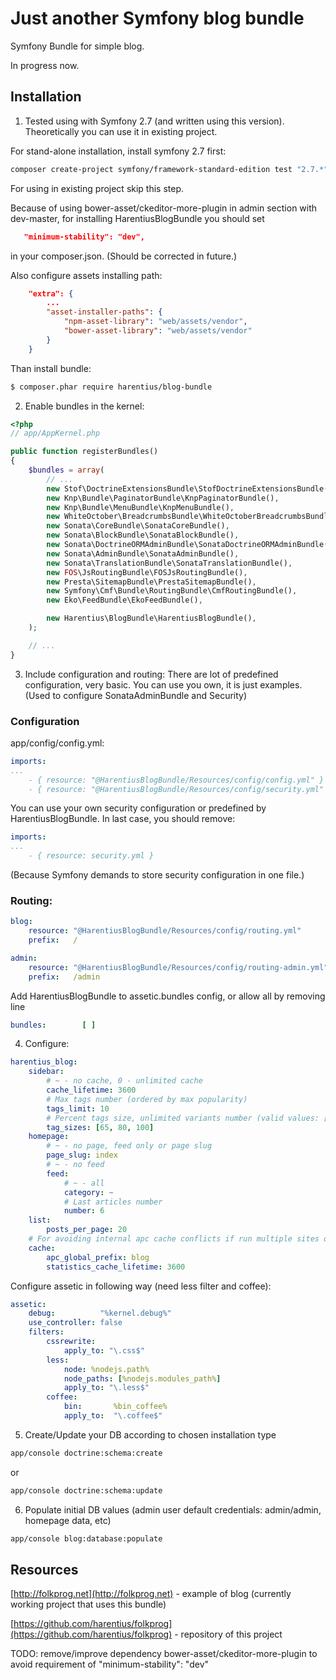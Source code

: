 Just another Symfony blog bundle
================================

Symfony Bundle for simple blog.

In progress now.


Installation
------------

1) Tested using with Symfony 2.7 (and written using this version).
Theoretically you can use it in existing project.

For stand-alone installation, install symfony 2.7 first:

```bash
composer create-project symfony/framework-standard-edition test "2.7.*"
```

For using in existing project skip this step.

Because of using bower-asset/ckeditor-more-plugin in admin section with dev-master, for installing HarentiusBlogBundle you should set

```json
   "minimum-stability": "dev",
```

in your composer.json. (Should be corrected in future.)

Also configure assets installing path:

```json
    "extra": {
        ...
        "asset-installer-paths": {
            "npm-asset-library": "web/assets/vendor",
            "bower-asset-library": "web/assets/vendor"
        }
    }
```

Than install bundle:

```bash
$ composer.phar require harentius/blog-bundle
```


2) Enable bundles in the kernel:

```php
<?php
// app/AppKernel.php

public function registerBundles()
{
    $bundles = array(
        // ...
        new Stof\DoctrineExtensionsBundle\StofDoctrineExtensionsBundle(),
        new Knp\Bundle\PaginatorBundle\KnpPaginatorBundle(),
        new Knp\Bundle\MenuBundle\KnpMenuBundle(),
        new WhiteOctober\BreadcrumbsBundle\WhiteOctoberBreadcrumbsBundle(),
        new Sonata\CoreBundle\SonataCoreBundle(),
        new Sonata\BlockBundle\SonataBlockBundle(),
        new Sonata\DoctrineORMAdminBundle\SonataDoctrineORMAdminBundle(),
        new Sonata\AdminBundle\SonataAdminBundle(),
        new Sonata\TranslationBundle\SonataTranslationBundle(),
        new FOS\JsRoutingBundle\FOSJsRoutingBundle(),
        new Presta\SitemapBundle\PrestaSitemapBundle(),
        new Symfony\Cmf\Bundle\RoutingBundle\CmfRoutingBundle(),
        new Eko\FeedBundle\EkoFeedBundle(),

        new Harentius\BlogBundle\HarentiusBlogBundle(),
    );

    // ...
}
```


3) Include configuration and routing:
There are lot of predefined configuration, very basic. You can use you own, it is just examples.
(Used to configure SonataAdminBundle and Security)

### Configuration

app/config/config.yml:

```yml
imports:
...
    - { resource: "@HarentiusBlogBundle/Resources/config/config.yml" }
    - { resource: "@HarentiusBlogBundle/Resources/config/security.yml" }
```

You can use your own security configuration or predefined by HarentiusBlogBundle. In last case, you should remove:

```yml
imports:
...
    - { resource: security.yml }
```

(Because Symfony demands to store security configuration in one file.)

### Routing:

```yml
blog:
    resource: "@HarentiusBlogBundle/Resources/config/routing.yml"
    prefix:   /

admin:
    resource: "@HarentiusBlogBundle/Resources/config/routing-admin.yml"
    prefix:   /admin
```

Add HarentiusBlogBundle to assetic.bundles config, or allow all by removing line

```yml
bundles:        [ ]
```

4) Configure:

```yml
harentius_blog:
    sidebar:
        # ~ - no cache, 0 - unlimited cache
        cache_lifetime: 3600
        # Max tags number (ordered by max popularity)
        tags_limit: 10
        # Percent tags size, unlimited variants number (valid values: [50, 100], [25, 50, 75, 100], etc)
        tag_sizes: [65, 80, 100]
    homepage:
        # ~ - no page, feed only or page slug
        page_slug: index
        # ~ - no feed
        feed:
            # ~ - all
            category: ~
            # Last articles number
            number: 6
    list:
        posts_per_page: 20
    # For avoiding internal apc cache conflicts if run multiple sites on one server.
    cache:
        apc_global_prefix: blog
        statistics_cache_lifetime: 3600
```

Configure assetic in following way (need less filter and coffee):

```yml
assetic:
    debug:          "%kernel.debug%"
    use_controller: false
    filters:
        cssrewrite:
            apply_to: "\.css$"
        less:
            node: %nodejs.path%
            node_paths: [%nodejs.modules_path%]
            apply_to: "\.less$"
        coffee:
            bin:       %bin_coffee%
            apply_to:  "\.coffee$"
```


5) Create/Update your DB according to chosen installation type

```bash
app/console doctrine:schema:create
```

or

```bash
app/console doctrine:schema:update
```


6) Populate initial DB values (admin user default credentials: admin/admin, homepage data, etc)

```bash
app/console blog:database:populate
```


Resources
---------

[http://folkprog.net](http://folkprog.net) - example of blog (currently working project that uses this bundle)

[https://github.com/harentius/folkprog](https://github.com/harentius/folkprog) - repository of this project


TODO: remove/improve dependency bower-asset/ckeditor-more-plugin to avoid requirement of "minimum-stability": "dev"
